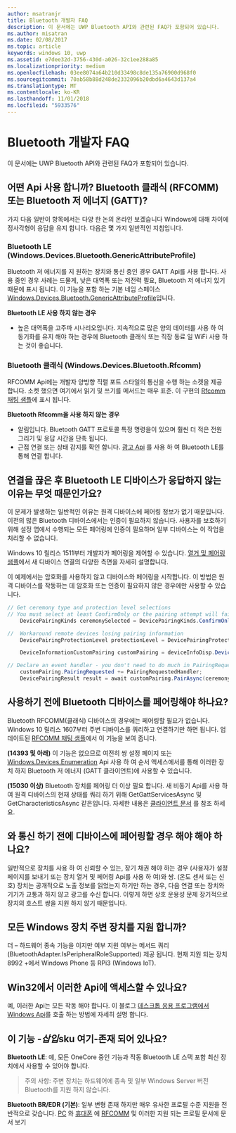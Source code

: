```yaml
---
author: msatranjr
title: Bluetooth 개발자 FAQ
description: 이 문서에는 UWP Bluetooth API와 관련된 FAQ가 포함되어 있습니다.
ms.author: misatran
ms.date: 02/08/2017
ms.topic: article
keywords: windows 10, uwp
ms.assetid: e7dee32d-3756-430d-a026-32c1ee288a85
ms.localizationpriority: medium
ms.openlocfilehash: 03ee8074a64b210d33498c8de135a76900d968f0
ms.sourcegitcommit: 70ab58b88d248de2332096b20dbd6a4643d137a4
ms.translationtype: MT
ms.contentlocale: ko-KR
ms.lasthandoff: 11/01/2018
ms.locfileid: "5933576"
---
```

# <a name="bluetooth-developer-faq"></a>Bluetooth 개발자 FAQ

이 문서에는 UWP Bluetooth API와 관련된 FAQ가 포함되어 있습니다.

## <a name="what-apis-do-i-use-bluetooth-classic-rfcomm-or-bluetooth-low-energy-gatt"></a>어떤 Api 사용 합니까? Bluetooth 클래식 (RFCOMM) 또는 Bluetooth 저 에너지 (GATT)?
가지 다음 일반이 항목에서는 다양 한 논의 온라인 보겠습니다 Windows에 대해 차이에 정사각형이 응답을 유지 합니다. 다음은 몇 가지 일반적인 지침입니다.

### <a name="bluetooth-le-windowsdevicesbluetoothgenericattributeprofile"></a>Bluetooth LE (Windows.Devices.Bluetooth.GenericAttributeProfile)

Bluetooth 저 에너지를 지 원하는 장치와 통신 중인 경우 GATT Api를 사용 합니다. 사용 중인 경우 사례는 드물게, 낮은 대역폭 또는 저전력 필요, Bluetooth 저 에너지 있기 때문에 표시 됩니다. 이 기능을 포함 하는 기본 네임 스페이스 [Windows.Devices.Bluetooth.GenericAttributeProfile](https://docs.microsoft.com/en-us/uwp/api/Windows.Devices.Bluetooth.GenericAttributeProfile)입니다. 

**Bluetooth LE 사용 하지 않는 경우**
- 높은 대역폭을 고주파 시나리오입니다. 지속적으로 많은 양의 데이터를 사용 하 여 동기화를 유지 해야 하는 경우에 Bluetooth 클래식 또는 직장 동료 일 WiFi 사용 하는 것이 좋습니다. 

### <a name="bluetooth-classic-windowsdevicesbluetoothrfcomm"></a>Bluetooth 클래식 (Windows.Devices.Bluetooth.Rfcomm)

RFCOMM Api에는 개발자 양방향 직렬 포트 스타일의 통신을 수행 하는 소켓을 제공 합니다. 소켓 했으면 여기에서 읽기 및 쓰기를 메서드는 매우 표준. 이 구현의 [Rfcomm 채팅 샘플](https://github.com/Microsoft/Windows-universal-samples/tree/dev/Samples/BluetoothRfcommChat)에 표시 됩니다. 

**Bluetooth Rfcomm을 사용 하지 않는 경우** 
- 알림입니다. Bluetooth GATT 프로토콜 특정 명령을이 있으며 훨씬 더 적은 전원 그리기 및 응답 시간을 단축 됩니다. 
- 근접 연결 또는 상태 감지를 확인 합니다. [광고 Api](https://docs.microsoft.com/en-us/uwp/api/windows.devices.bluetooth.advertisement) 를 사용 하 여 Bluetooth LE를 통해 연결 합니다. 


## <a name="why-does-my-bluetooth-le-device-stop-responding-after-a-disconnect"></a>연결을 끊은 후 Bluetooth LE 디바이스가 응답하지 않는 이유는 무엇 때문인가요?

이 문제가 발생하는 일반적인 이유는 원격 디바이스에 페어링 정보가 없기 때문입니다. 이전의 많은 Bluetooth 디바이스에서는 인증이 필요하지 않습니다. 사용자를 보호하기 위해 설정 앱에서 수행되는 모든 페어링에 인증이 필요하며 일부 디바이스는 이 작업을 처리할 수 없습니다. 

Windows 10 릴리스 1511부터 개발자가 페어링을 제어할 수 있습니다. [ 열거 및 페어링 샘플](https://github.com/Microsoft/Windows-universal-samples/tree/master/Samples/DeviceEnumerationAndPairing)에서 새 디바이스 연결의 다양한 측면을 자세히 설명합니다.

이 예제에서는 암호화를 사용하지 않고 디바이스와 페어링을 시작합니다. 이 방법은 원격 디바이스를 작동하는 데 암호화 또는 인증이 필요하지 않은 경우에만 사용할 수 있습니다.

```csharp
// Get ceremony type and protection level selections
// You must select at least ConfirmOnly or the pairing attempt will fail
    DevicePairingKinds ceremonySelected = DevicePairingKinds.ConfirmOnly;

//  Workaround remote devices losing pairing information
    DevicePairingProtectionLevel protectionLevel = DevicePairingProtectionLevel.None

    DeviceInformationCustomPairing customPairing = deviceInfoDisp.DeviceInformation.Pairing.Custom;

// Declare an event handler - you don't need to do much in PairingRequestedHandler since the ceremony is "None"
    customPairing.PairingRequested += PairingRequestedHandler;
    DevicePairingResult result = await customPairing.PairAsync(ceremonySelected, protectionLevel);
```

## <a name="do-i-have-to-pair-bluetooth-devices-before-using-them"></a>사용하기 전에 Bluetooth 디바이스를 페어링해야 하나요?

Bluetooth RFCOMM(클래식) 디바이스의 경우에는 페어링할 필요가 없습니다. Windows 10 릴리스 1607부터 주변 디바이스를 쿼리하고 연결하기만 하면 됩니다. 업데이트된 [RFCOMM 채팅 샘플](https://github.com/Microsoft/Windows-universal-samples/tree/dev/Samples/BluetoothRfcommChat)에서 이 기능을 보여 줍니다. 

**(14393 및 아래)** 이 기능은 없으므로 여전히 쌍 설정 페이지 또는 [Windows.Devices.Enumeration](https://msdn.microsoft.com/en-us/library/windows/apps/windows.devices.enumeration.aspx) Api 사용 하 여 순서 액세스에서를 통해 이러한 장치 하지 Bluetooth 저 에너지 (GATT 클라이언트)에 사용할 수 있습니다.

**(15030 이상)** Bluetooth 장치를 페어링 더 이상 필요 합니다. 새 비동기 Api를 사용 하 여 원격 디바이스의 현재 상태를 쿼리 하기 위해 GetGattServicesAsync 및 GetCharacteristicsAsync 같은입니다. 자세한 내용은 [클라이언트 문서](gatt-client.md) 를 참조 하세요. 

## <a name="when-should-i-pair-with-a-device-before-communicating-with-it"></a>와 통신 하기 전에 디바이스에 페어링할 경우 해야 해야 하나요?
일반적으로 장치를 사용 하 여 신뢰할 수 있는, 장기 채권 해야 하는 경우 (사용자가 설정 페이지를 보내기 또는 장치 열거 및 페어링 Api를 사용 하 여)와 쌍. (온도 센서 또는 신호) 장치는 공개적으로 노출 정보를 읽었는지 하기만 하는 경우, 다음 연결 또는 장치와 기기가 교통과 하지 않고 광고를 수신 합니다. 이렇게 하면 상호 운용성 문제 장기적으로 장치의 호스트 쌍을 지원 하지 않기 때문입니다. 

## <a name="do-all-windows-devices-support-peripheral-role"></a>모든 Windows 장치 주변 장치를 지원 합니까?

더 – 하드웨어 종속 기능을 이지만 여부 지원 여부는 메서드 쿼리 (BluetoothAdapter.IsPeripheralRoleSupported) 제공 됩니다.  현재 지원 되는 장치 8992 +에서 Windows Phone 등 RPi3 (Windows IoT). 

## <a name="can-i-access-these-apis-from-win32"></a>Win32에서 이러한 Api에 액세스할 수 있나요?

예, 이러한 Api는 모든 작동 해야 합니다. 이 블로그 [데스크톱 응용 프로그램에서 Windows Api](https://blogs.windows.com/buildingapps/2017/01/25/calling-windows-10-apis-desktop-application/)를 호출 하는 방법에 자세히 설명 합니다. 
## <a name="is-this-functionality-supposed-to-exist-on--insert-sku-here-"></a>이 기능 *-삽입*sku 여기-존재 되어 있나요?

**Bluetooth LE**: 예, 모든 OneCore 중인 기능과 작동 Bluetooth LE 스택 포함 최신 장치에서 사용할 수 있어야 합니다. 
> 주의 사항: 주변 장치는 하드웨어에 종속 및 일부 Windows Server 버전 Bluetooth를 지원 하지 않습니다. 

**Bluetooth BR/EDR (기본)**: 일부 변형 존재 하지만 매우 유사한 프로필 수준 지원을 전반적으로 갖습니다. [PC](https://support.microsoft.com/en-us/help/10568/windows-10-supported-bluetooth-profiles) 와 [휴대폰](https://support.microsoft.com/en-us/help/10569/windows-10-mobile-supported-bluetooth-profiles) 에 [RFCOMM](send-or-receive-files-with-rfcomm.md) 및 이러한 지원 되는 프로필 문서에 문서 보기


